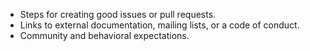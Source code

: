 * Steps for creating good issues or pull requests.
* Links to external documentation, mailing lists, or a code of conduct.
* Community and behavioral expectations.